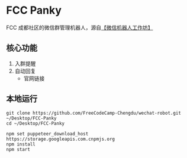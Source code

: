 # FCC Panky

FCC 成都社区的微信群管理机器人，源自[【微信机器人工作坊】][1]

## 核心功能

1. 入群提醒
2. 自动回复
    - 官网链接

## 本地运行

```shell
git clone https://github.com/FreeCodeCamp-Chengdu/wechat-robot.git ~/Desktop/FCC-Panky
cd ~/Desktop/FCC-Panky

npm set puppeteer_download_host https://storage.googleapis.com.cnpmjs.org
npm install
npm start
```

[1]: https://fcc-cd.tk/activity/workshop/wechat-robot/
